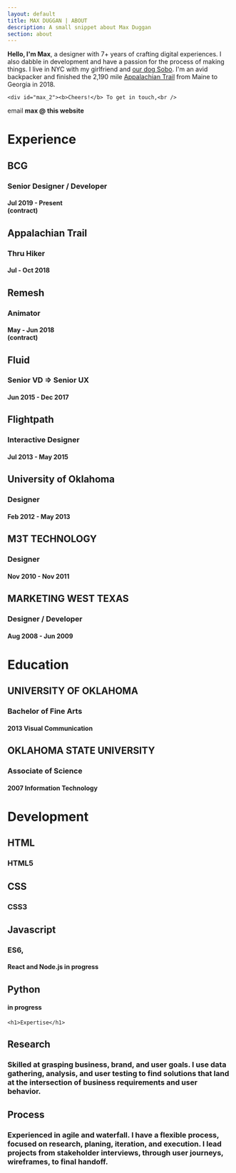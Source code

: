 ```yaml
---
layout: default
title: MAX DUGGAN | ABOUT
description: A small snippet about Max Duggan
section: about
---
```


<div id="about_max">
<!-- <div id="max_1"><b>Hello, I'm Max</b>👋, a designer with 7+ years of crafting digital experiences👾. I also dabble in development and have a passion for the process of making things. I live in NYC🗽 with my girlfriend 👩 and <a href="https://www.instagram.com/explore/tags/themightysobo/">our dog Sobo 🐕</a>. I'm an avid backpacker🚶‍♂️‍ and finished 2,190 mile <a href="https://en.wikipedia.org/wiki/Appalachian_Trail">Appalachian Trail</a> from Maine🦞 to Georgia🍑 in 2018.</div> -->
<div id="max_1"><b>Hello, I'm Max</b>, a designer with 7+ years of crafting digital experiences. I also dabble in development and have a passion for the process of making things. I live in NYC with my girlfriend and <a href="https://www.instagram.com/explore/tags/themightysobo/">our dog Sobo</a>. I'm an avid backpacker and finished the 2,190 mile <a href="https://en.wikipedia.org/wiki/Appalachian_Trail">Appalachian Trail</a> from Maine to Georgia in 2018.</div>

	<div id="max_2"><b>Cheers!</b> To get in touch,<br />
email <b>max @ this website</b>
</div>

</div>

<div id="resume">
	<h1>Experience</h1>
	<div class="item">
			<h2>BCG</h2>
			<h3>Senior Designer / Developer</h3>
			<h4>Jul 2019 - Present<br />
			(contract)</h4>
	</div>
	<div class="item">
			<h2>Appalachian Trail</h2>
			<h3>Thru Hiker</h3>
			<h4>Jul - Oct 2018</h4>
	</div>
		<div class="item">
			<h2>Remesh</h2>
			<h3>Animator</h3>
			<h4>May - Jun 2018<br />
			(contract)</h4>
		</div>			
		<div class="item">
					<h2>Fluid</h2>
					<h3>Senior VD =&gt; Senior UX</h3>
					<h4>Jun 2015 - Dec 2017</h4>
			</div>
			<div class="item">
				<h2>Flightpath</h2>
				<h3>Interactive Designer</h3>
				<h4>Jul 2013 - May 2015</h4>
			</div>
		<div class="item">
			<h2>University of Oklahoma</h2>
			<h3>Designer</h3>
			<h4>Feb 2012 - May 2013</h4>
		</div>
	  <div class="item">
	    <h2>M3T TECHNOLOGY</h2>
	    <h3>Designer</h3>
	    <h4>Nov 2010 - Nov 2011</h4>
	  </div>
	  <div class="item">
	    <h2>MARKETING WEST TEXAS</h2>
	    <h3>Designer / Developer</h3>
	    <h4>Aug 2008 - Jun 2009</h4>
	  </div>
		<h1>Education</h1>
					<div class="item">
						<h2>UNIVERSITY OF OKLAHOMA</h2>
						<h3>Bachelor of Fine Arts</h3>
						<h4>2013 Visual Communication</h4>
					</div>
					<div class="item">
						<h2>OKLAHOMA STATE UNIVERSITY</h2>
						<h3>Associate of Science</h3>
						<h4>2007 Information Technology</h4>
					</div>
		<h1>Development</h1>
					<div class="item">
						<h2>HTML</h2>
						<h3>HTML5</h3>
					</div>
					<div class="item">
						<h2>CSS</h2>
						<h3>CSS3</h3>
					</div>
					<div class="item">
						<h2>Javascript</h2>
						<h3>ES6,</h3>
						<h4>React and Node.js in progress</h4>
					</div>
					<div class="item">
						<h2>Python</h2>
						<h4>in progress</h4>
					</div>

	<h1>Expertise</h1>
<div class="item">
    <h2 id="research">Research</h2>
    <h3 id="skilled-at-grasping-business-brand-and-user-goals-i-use-data-gathering-analysis-and-user-testing-to-find-solutions-that-land-at-the-intersection-of-business-requirements-and-user-behavior">Skilled at grasping business, brand, and user goals. I use data gathering, analysis, and user testing to find solutions that land at the intersection of business requirements and user behavior.</h3>
  </div>
<div class="item">
    <h2 id="process">Process</h2>
    <h3 id="experienced-in-agile-and-waterfall-i-have-a-flexible-process-focused-on-research-planing-iteration-and-execution-i-lead-projects-from-stakeholder-interviews-through-user-journeys-wireframes-to-final-handoff">Experienced in agile and waterfall. I have a flexible process, focused on research, planing, iteration, and execution. I lead projects from stakeholder interviews, through user journeys, wireframes, to final handoff.</h3>
  </div>
</div>
</div>
